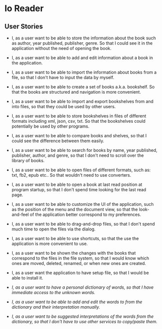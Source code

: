 # Io Reader

## User Stories

- I, as a user want to be able to store the information about the book such as author, year published, publisher, genre. So that I could see it in the application without the need of opening the book.
- I, as a user want to be able to add and edit information about a book in the application.
- I, as a user want to be able to import the information about books from a file, so that I don't have to input the data by myself.

- I, as a user want to be able to create a set of books a.k.a. bookshelf. So that the books are structured and navigation is more convenient.
- I, as a user want to be able to import and export bookshelves from and into files, so that they could be used by other users.
- I, as a user want to be able to store bookshelves in files of different formats including xml, json, csv, txt. So that the bookshelves could potentially be used by other programs.

- I, as a user want to be able to compare books and shelves, so that I could see the difference between them easily.
- I, as a user want to be able to search for books by name, year published, publisher, author, and genre, so that I don't need to scroll over the library of books.

- I, as a user want to be able to open files of different formats, such as: txt, fb2, epub etc.. So that wouldn't need to use converters.
- I, as a user want to be able to open a book at last read position at program startup, so that I don't spend time looking for the last read page.
- I, as a user want to be able to customize the UI of the application, such as the position of the menu and the document view, so that the look-and-feel of the application better correspond to my preferences.

- I, as a user want to be able to drag-and-drop files, so that I don't spend much time to open the files via the dialog.
- I, as a user want to be able to use shortcuts, so that the use the application is more convenient to use.

- I, as a user want to be shown the changes with the books that correspond to the files in the file system, so that I would know which ones are moved, deleted, renamed, or when new ones are created.
- I, as a user want the application to have setup file, so that I would be able to install it.


- *I, as a user want to have a personal dictionary of words, so that I have immediate access to the unknown words.*
- *I, as a user want to be able to add and edit the words to from the dictionary and their interpretation manually.*
- *I, as a user want to be suggested interpretations of the words from the dictionary, so that I don't have to use other services to copy/paste them.*
